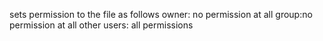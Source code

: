 sets permission to the file as follows
owner: no permission at all
group:no permission at all
other users: all permissions
